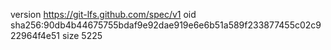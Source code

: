 version https://git-lfs.github.com/spec/v1
oid sha256:90db4b44675755bdaf9e92dae919e6e6b51a589f233877455c02c922964f4e51
size 5225
